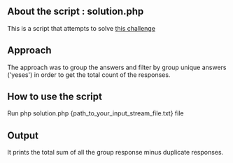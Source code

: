 ## About the script : solution.php
This is a script that attempts to solve [this challenge](https://gist.github.com/akacokafor/85699e85ee863efa3ab2ef53306d711d) 

## Approach
The approach was to group the answers and filter by group unique answers ('yeses') in order to get the total count of the responses. 

## How to use the script 
Run php solution.php {path_to_your_input_stream_file.txt} file

## Output
It prints the total sum of all the group response minus duplicate responses. 